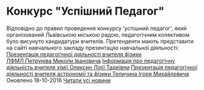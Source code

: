 
# Конкурс &quot;Успішний Педагог&quot;
Відповідно до правил проведення конкурсу ‘успішний педагог’, який організований Львівською міською радою, педагогічним колективом було висунуто кандидатури вчителів. Претенденти мають представити на сайті навчального закладу презентацію навчальної діяльності:
[Презентація педагогічної діяльності вчителя фізики ЛФМЛ Петруніва Миколи Івановича](/files/конкурс-успішний-педагог/презентація-педагогічної-діяльності.pptx)
[Інформація про педагогічну діяльність вчителя хімії Олексин Лілії Тадеївни](/files/конкурс-успішний-педагог/інформація-про-педагогічну-діяльність-олексин-лілії-тадеївни.pptx)
[Презентація педагогічної діяльності вчителя астрономії та фізики Теличина Ігоря Михайловича](/files/конкурс-успішний-педагог/презентація-досвіду-теличина-ігоря-михайловича.pptx)
Оновлено 18-10-2016
[Читати усі новини](/news)
       